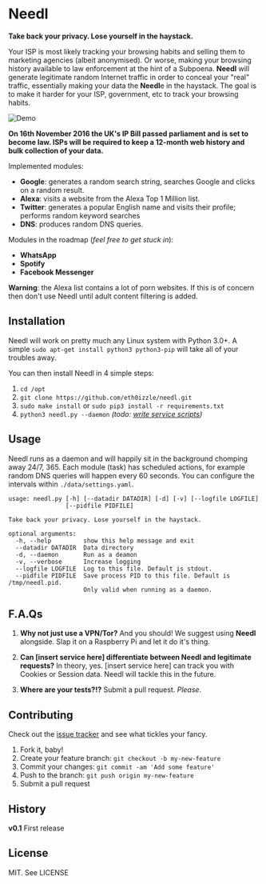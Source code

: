 # Needl

**Take back your privacy. Lose yourself in the haystack.**

Your ISP is most likely tracking your browsing habits and selling them to marketing agencies (albeit anonymised). Or worse, making your browsing history available to law enforcement at the hint of a Subpoena. **Needl** will generate legitimate random Internet traffic in order to conceal your "real" traffic, essentially making your data the **Needl**e in the haystack. The goal is to make it harder for your ISP, government, etc to track your browsing habits.

![Demo](https://pbs.twimg.com/media/CxeQsH5XAAAp_vN.jpg:large)

**On 16th November 2016 the UK's IP Bill passed parliament and is set to become law. ISPs will be required to keep a 12-month web history and bulk collection of your data.**

Implemented modules:

- **Google**: generates a random search string, searches Google and clicks on a random result.
- **Alexa**: visits a website from the Alexa Top 1 Million list.
- **Twitter**: generates a popular English name and visits their profile; performs random keyword searches
- **DNS**: produces random DNS queries.

Modules in the roadmap (_feel free to get stuck in_):

- **WhatsApp**
- **Spotify**
- **Facebook Messenger**

**Warning**: the Alexa list contains a lot of porn websites. If this is of concern then don't use Needl until adult content filtering is added.

## Installation

Needl will work on pretty much any Linux system with Python 3.0+. A simple `sudo apt-get install python3 python3-pip` will take all of your troubles away.

You can then install Needl in 4 simple steps:

1. `cd /opt`
2. `git clone https://github.com/eth0izzle/needl.git`
3. `sudo make install` or `sudo pip3 install -r requirements.txt`
4. `python3 needl.py --daemon` _(todo: [write service scripts](https://github.com/eth0izzle/needl/issues/1))_

## Usage

Needl runs as a daemon and will happily sit in the background chomping away 24/7, 365. Each module (task) has scheduled actions, for example random DNS queries will happen every 60 seconds. You can configure the intervals within `./data/settings.yaml`.

    usage: needl.py [-h] [--datadir DATADIR] [-d] [-v] [--logfile LOGFILE]
                    [--pidfile PIDFILE]
    
    Take back your privacy. Lose yourself in the haystack.
    
    optional arguments:
      -h, --help         show this help message and exit
      --datadir DATADIR  Data directory
      -d, --daemon       Run as a deamon
      -v, --verbose      Increase logging
      --logfile LOGFILE  Log to this file. Default is stdout.
      --pidfile PIDFILE  Save process PID to this file. Default is /tmp/needl.pid.
                         Only valid when running as a daemon.

## F.A.Qs

1. **Why not just use a VPN/Tor?**
And you should! We suggest using **Needl** alongside. Slap it on a Raspberry Pi and let it do it's thing.

2. **Can [insert service here] differentiate between Needl and legitimate requests?**
In theory, yes. [insert service here] can track you with Cookies or Session data. Needl will tackle this in the future.

3. **Where are your tests?!?**
Submit a pull request. _Please_.

## Contributing

Check out the [issue tracker](https://github.com/eth0izzle/needl/issues) and see what tickles your fancy.

1. Fork it, baby!
2. Create your feature branch: `git checkout -b my-new-feature`
3. Commit your changes: `git commit -am 'Add some feature'`
4. Push to the branch: `git push origin my-new-feature`
5. Submit a pull request

## History

**v0.1**
First release

## License

MIT. See LICENSE